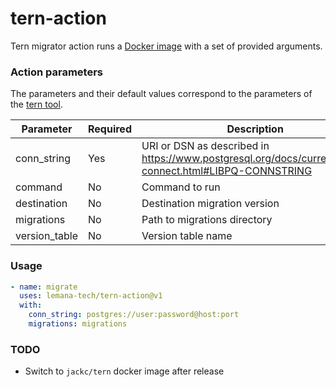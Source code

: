 # tern-action

Tern migrator action runs a [Docker image](https://github.com/lemana-tech/tern/pkgs/container/tern) with a set of provided arguments.

### Action parameters

The parameters and their default values correspond to the parameters of the [tern tool](https://github.com/jackc/tern?tab=readme-ov-file#configuration).

| Parameter     | Required | Description                                                                                            | Default value         |
| ------------- | -------- | ------------------------------------------------------------------------------------------------------ | --------------------- |
| conn_string   | Yes      | URI or DSN as described in https://www.postgresql.org/docs/current/libpq-connect.html#LIBPQ-CONNSTRING |                       |
| command       | No       | Command to run                                                                                         | migrate               |
| destination   | No       | Destination migration version                                                                          | last                  |
| migrations    | No       | Path to migrations directory                                                                           | .                     |
| version_table | No       | Version table name                                                                                     | public.schema_version |

### Usage

```yml
- name: migrate
  uses: lemana-tech/tern-action@v1
  with:
    conn_string: postgres://user:password@host:port
    migrations: migrations
```

### TODO

- Switch to `jackc/tern` docker image after release
